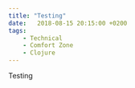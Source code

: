```yaml
---
title: "Testing"
date:   2018-08-15 20:15:00 +0200
tags:
    - Technical
    - Comfort Zone
    - Clojure
---
```


Testing
